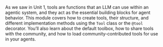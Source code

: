 As we saw in Unit 1, tools are functions that an LLM can use within an agentic system, and they act as the essential building blocks for agent behavior. This module covers how to create tools, their structure, and different implementation methods using the `Tool` class or the `@tool` decorator. You’ll also learn about the default toolbox, how to share tools with the community, and how to load community-contributed tools for use in your agents.